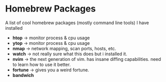# Homebrew Packages

A list of cool homebrew packages (mostly command line tools) I have installed

* __htop__ -> monitor process & cpu usage
* __ytop__ -> monitor process & cpu usage
* __nmap__ -> network mapping, scan ports, hosts, etc.
* __watch__ -> not really sure what this does but i installed it.
* __nvim__ -> the next generation of vim. has insane diffing capabilities. need to learn how to use it better.
* __fortune__ -> gives you a weird fortune.
* __bandwich__
